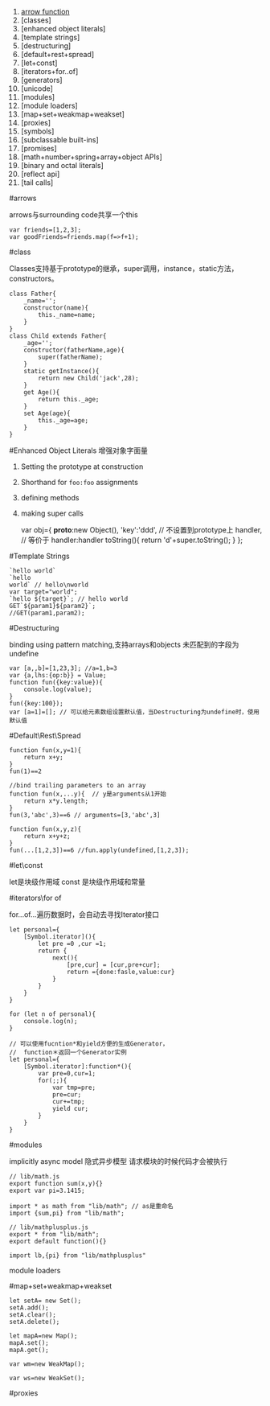 1. [arrow function](#arrows)
2. [classes]
3. [enhanced object literals]
4. [template strings]
5. [destructuring]
6. [default+rest+spread]
7. [let+const]
8. [iterators+for..of]
9. [generators]
10. [unicode]
11. [modules]
12. [module loaders]
13. [map+set+weakmap+weakset]
14. [proxies]
15. [symbols]
16. [subclassable built-ins]
17. [promises]
18. [math+number+spring+array+object APIs]
19. [binary and octal literals]
20. [reflect api]
21. [tail calls]

#arrows

arrows与surrounding code共享一个this

    var friends=[1,2,3];
    var goodFriends=friends.map(f=>f+1);
    
#class

Classes支持基于prototype的继承，super调用，instance，static方法，constructors。

    class Father{
        _name='';
        constructor(name){
            this._name=name;
        }
    }
    class Child extends Father{
        _age='';
        constructor(fatherName,age){
            super(fatherName);
        }
        static getInstance(){
            return new Child('jack',28);
        }
        get Age(){
            return this._age;
        }
        set Age(age){
            this._age=age;
        }
    }
    
#Enhanced Object Literals 增强对象字面量

1. Setting the prototype at construction
2. Shorthand for `foo:foo` assignments
3. defining methods
4. making super calls


    var obj={
        __proto__:new Object(),
        'key':'ddd', // 不设置到prototype上
        handler, // 等价于 handler:handler
        toString(){
            return 'd'+super.toString();
        }
    };
    
#Template Strings

    `hello world`
    `hello
    world` // hello\nworld
    var target="world";
    `hello ${target}`; // hello world
    GET`${param1}${param2}`;
    //GET(param1,param2);

#Destructuring

binding using pattern matching,支持arrays和objects
未匹配到的字段为undefine

    var [a,,b]=[1,23,3]; //a=1,b=3
    var {a,lhs:{op:b}} = Value;
    function fun({key:value}){
        console.log(value);
    }
    fun({key:100});
    var [a=1]=[]; // 可以给元素数组设置默认值，当Destructuring为undefine时，使用默认值
    
#Default\Rest\Spread

    function fun(x,y=1){
        return x+y;
    }
    fun(1)==2
    
    //bind trailing parameters to an array
    function fun(x,...y){  // y是arguments从1开始
        return x*y.length;
    }
    fun(3,'abc',3)==6 // arguments=[3,'abc',3]
    
    function fun(x,y,z){
        return x+y+z;
    }
    fun(...[1,2,3])==6 //fun.apply(undefined,[1,2,3]);
    
#let\const

let是块级作用域
const 是块级作用域和常量

#iterators\for of

for...of...遍历数据时，会自动去寻找Iterator接口
    
    let personal={
        [Symbol.iterator](){
            let pre =0 ,cur =1;
            return {
                next(){
                    [pre,cur] = [cur,pre+cur];
                    return ={done:fasle,value:cur}
                }
            }
        }
    }
    
    for (let n of personal){
        console.log(n);
    }
    
    // 可以使用fucntion*和yield方便的生成Generator，
    //  function＊返回一个Generator实例
    let personal={
        [Symbol.iterator]:function*(){
            var pre=0,cur=1;
            for(;;){
                var tmp=pre;
                pre=cur;
                cur+=tmp;
                yield cur;
            }
        }
    }

#modules

implicitly async model 隐式异步模型
请求模块的时候代码才会被执行

    // lib/math.js
    export function sum(x,y){}
    export var pi=3.1415;
    
    import * as math from "lib/math"; // as是重命名
    import {sum,pi} from "lib/math";
    
    // lib/mathplusplus.js
    export * from "lib/math";
    export default function(){}
    
    import lb,{pi} from "lib/mathplusplus"  
    
module loaders

#map+set+weakmap+weakset

    let setA= new Set();
    setA.add();
    setA.clear();
    setA.delete();
    
    let mapA=new Map();
    mapA.set();
    mapA.get();
    
    var wm=new WeakMap();
    
    var ws=new WeakSet();
    
#proxies

    
    